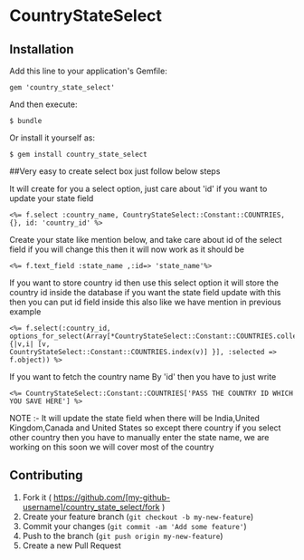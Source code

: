 # CountryStateSelect


## Installation

Add this line to your application's Gemfile:

    gem 'country_state_select'

And then execute:

    $ bundle

Or install it yourself as:

    $ gem install country_state_select


##Very easy to create select box just follow below steps

It will create for you a select option, just care about 'id' if you want to update your state field 

    <%= f.select :country_name, CountryStateSelect::Constant::COUNTRIES, {}, id: 'country_id' %>

Create your state like mention below, and take care about id of the select field if you will change this then it will now work as it should be 

    <%= f.text_field :state_name ,:id=> 'state_name'%>

If you want to store country id then use this select option it will store the country id inside the database if you want the state field update with this then you can put id field inside this also like we have mention in previous example  

    <%= f.select(:country_id, options_for_select(Array[*CountryStateSelect::Constant::COUNTRIES.collect {|v,i| [v,
    CountryStateSelect::Constant::COUNTRIES.index(v)] }], :selected => f.object)) %>

If you want to fetch the country name By 'id' then you have to just write 

    <%= CountryStateSelect::Constant::COUNTRIES['PASS THE COUNTRY ID WHICH YOU SAVE HERE'] %>


NOTE :- It will update the state field when there will be India,United Kingdom,Canada and United States so except there country if you select other country then you have to manually enter the state name, we are working on this soon we will cover most of the country 


## Contributing

1. Fork it ( https://github.com/[my-github-username]/country_state_select/fork )
2. Create your feature branch (`git checkout -b my-new-feature`)
3. Commit your changes (`git commit -am 'Add some feature'`)
4. Push to the branch (`git push origin my-new-feature`)
5. Create a new Pull Request
